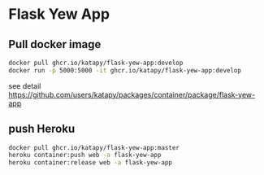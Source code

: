 # Flask Yew App

## Pull docker image

```bash
docker pull ghcr.io/katapy/flask-yew-app:develop
docker run -p 5000:5000 -it ghcr.io/katapy/flask-yew-app:develop
```

see detail  
<https://github.com/users/katapy/packages/container/package/flask-yew-app>

## push Heroku

```bash
docker pull ghcr.io/katapy/flask-yew-app:master
heroku container:push web -a flask-yew-app
heroku container:release web -a flask-yew-app
```
